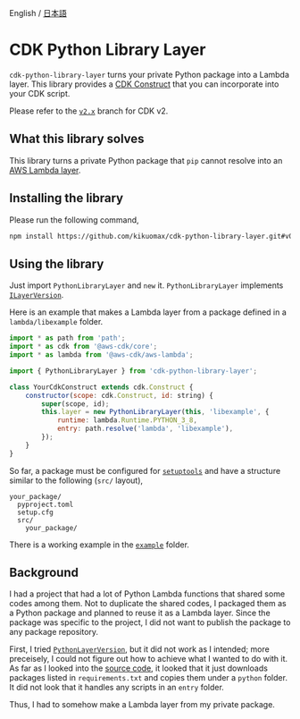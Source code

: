 English / [日本語](./README_ja.md)

# CDK Python Library Layer

`cdk-python-library-layer` turns your private Python package into a Lambda layer.
This library provides a [CDK Construct](https://docs.aws.amazon.com/cdk/api/latest/docs/@aws-cdk_core.Construct.html) that you can incorporate into your CDK script.

Please refer to the [`v2.x`](https://github.com/kikuomax/cdk-python-library-layer/tree/v2.x) branch for CDK v2.

## What this library solves

This library turns a private Python package that `pip` cannot resolve into an [AWS Lambda layer](https://docs.aws.amazon.com/lambda/latest/dg/configuration-layers.html).

## Installing the library

Please run the following command,

```sh
npm install https://github.com/kikuomax/cdk-python-library-layer.git#v0.1.0
```

## Using the library

Just import `PythonLibraryLayer` and `new` it.
`PythonLibraryLayer` implements [`ILayerVersion`](https://docs.aws.amazon.com/cdk/api/latest/docs/@aws-cdk_aws-lambda.ILayerVersion.html).

Here is an example that makes a Lambda layer from a package defined in a `lambda/libexample` folder.

```js
import * as path from 'path';
import * as cdk from '@aws-cdk/core';
import * as lambda from '@aws-cdk/aws-lambda';

import { PythonLibraryLayer } from 'cdk-python-library-layer';

class YourCdkConstruct extends cdk.Construct {
    constructor(scope: cdk.Construct, id: string) {
        super(scope, id);
        this.layer = new PythonLibraryLayer(this, 'libexample', {
            runtime: lambda.Runtime.PYTHON_3_8,
            entry: path.resolve('lambda', 'libexample'),
        });
    }
}
```

So far, a package must be configured for [`setuptools`](https://setuptools.pypa.io/en/latest/index.html) and have a structure similar to the following (`src/` layout),

```
your_package/
  pyproject.toml
  setup.cfg
  src/
    your_package/
```

There is a working example in the [`example`](./example) folder.

## Background

I had a project that had a lot of Python Lambda functions that shared some codes among them.
Not to duplicate the shared codes, I packaged them as a Python package and planned to reuse it as a Lambda layer.
Since the package was specific to the project, I did not want to publish the package to any package repository.

First, I tried [`PythonLayerVersion`](https://docs.aws.amazon.com/cdk/api/latest/docs/@aws-cdk_aws-lambda-python.PythonLayerVersion.html), but it did not work as I intended; more preceisely, I could not figure out how to achieve what I wanted to do with it.
As far as I looked into the [source code](https://github.com/aws/aws-cdk/tree/v1.134.0/packages/%40aws-cdk/aws-lambda-python/lib), it looked that it just downloads packages listed in `requirements.txt` and copies them under a `python` folder.
It did not look that it handles any scripts in an `entry` folder.

Thus, I had to somehow make a Lambda layer from my private package.